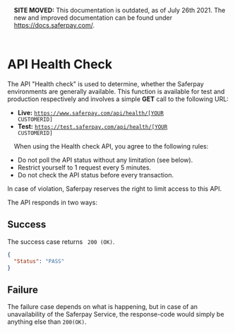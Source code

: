 <div class="warning" style="min-height: 75px;">
  <span class="glyphicon glyphicon-exclamation-sign" style="color: rgb(240, 169, 43);font-size: 55px;float: left;height: 75px;margin-right: 15px;margin-top: 0px;"></span>
  <p><strong>SITE MOVED:</strong> This documentation is outdated, as of July 26th 2021. The new and improved documentation can be found under <a href="https://docs.saferpay.com/home/integration-guide/introduction">https://docs.saferpay.com/</a>.</p>
</div>

# API Health Check

The API "Health check" is used to determine, whether the Saferpay environments are generally available.
This function is available for test and production respectively and involves a simple **GET** call to the following URL:

+ **Live:** <code>https://www.saferpay.com/api/health/[YOUR CUSTOMERID]</code>
+ **Test:** <code>https://test.saferpay.com/api/health/[YOUR CUSTOMERID]</code>


<div class="danger" style="min-height: 75px;">
  <span class="glyphicon glyphicon-remove-sign" style="color: rgb(224, 122, 105);font-size: 55px;height: 75px;float: left;margin-right: 15px;margin-top: 0px;"></span>
  <p>When using the Health check API, you agree to the following rules:</p>
  <ul>
    <li>Do not poll the API status without any limitation (see below).</li>
    <li>Restrict yourself to 1 request every 5 minutes.</li>
    <li>Do not check the API status before every transaction.</li>
  </ul>
  <p>In case of violation, Saferpay reserves the right to limit access to this API.</p>
</div>

The API responds in two ways:

## Success

The success case returns <code> 200 (OK)</code>.

```json
{
  "Status": "PASS"
}
```

## Failure

The failure case depends on what is happening, but in case of an unavailability of the Saferpay Service, the response-code would simply be anything else than <code>200(OK)</code>.
